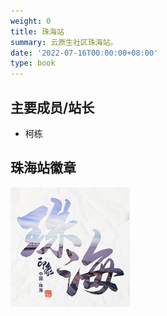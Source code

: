 ```yaml
---
weight: 0
title: 珠海站
summary: 云原生社区珠海站。
date: '2022-07-16T00:00:00+08:00'
type: book
---
```


<!-- ## 珠海站简介 -->

## 主要成员/站长
- 柯栋

## 珠海站徽章

![珠海站徽章](logo.jpg)